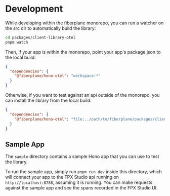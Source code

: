 # Development

While developing within the fiberplane monorepo, you can run a watcher on the src dir to automatically build the library:

```bash
cd packages/client-library-otel
pnpm watch
```

Then, if your app is within the monorepo, point your app's package.json to the local build:

```json
{
  "dependencies": {
    "@fiberplane/hono-otel": "workspace:*"
  }
}
```

Otherwise, if you want to test against an api outside of the monorepo, you can install the library from the local build:

```json
{
  "dependencies": {
    "@fiberplane/hono-otel": "file:../path/to/fiberplane/packages/client-library-otel"
  }
}
```

## Sample App

The `sample` directory contains a sample Hono app that you can use to test the library.

To run the sample app, simply run `pnpm run dev` inside this directory, which will connect your app to the FPX Studio api running on `http://localhost:8788`, assuming it is running. You can make requests against the sample app and see the spans recorded in the FPX Studio UI.

